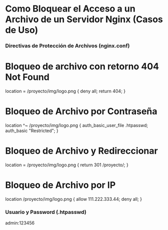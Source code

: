 # Como Bloquear el Acceso a un Archivo de un Servidor Nginx (Casos de Uso)

### Directivas de Protección de Archivos (nginx.conf)

# Bloqueo de archivo con retorno 404 Not Found
location = /proyecto/img/logo.png {
    deny all;
    return 404;
}

# Bloqueo de Archivo por Contraseña
location ^~ /proyecto/img/logo.png {
    auth_basic_user_file .htpasswd;
    auth_basic "Restricted";
}

# Bloqueo de Archivo y Redireccionar
location = /proyecto/img/logo.png {
    return 301 /proyecto/;
}

# Bloqueo de Archivo por IP
location /proyecto/img/logo.png {
    allow 111.222.333.44;
    deny all;
} 
		
### Usuario y Password (.htpasswd)
admin:123456 
